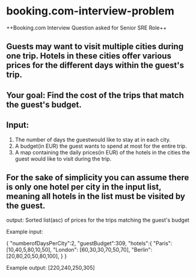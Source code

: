 # booking.com-interview-problem


++Booking.com Interview Question asked for Senior SRE Role++

## Guests may want to visit multiple cities during one trip. Hotels in these cities offer various prices for the different days within the guest's trip.

## Your goal: Find the cost of the trips that match the guest's budget.

## Input:
1. The number of days the guestwould like to stay at in each city.
2. A budget(in EUR) the guest wants to spend at most for the entire trip.
3. A map containing the daily prices(in EUR) of the hotels in the cities the guest would like to visit during the trip.

## For the sake of simplicity you can assume there is only one hotel per city in the input list, meaning all hotels in the list must be visited by the guest.

output:
Sorted list(asc) of prices for the trips matching the guest's budget

Example input:

{
    "numberofDaysPerCity":2,
    "guestBudget":309,
    "hotels":{
    "Paris": [10,40,5,80,10,50],
    "London": [60,30,30,70,50,70],
    "Berlin": [20,80,20,50,80,100],
    }
}

Example output:
[220,240,250,305]
